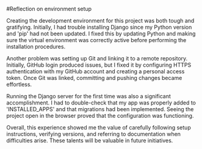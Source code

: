 #Reflection on environment setup

Creating the development environment for this project was both tough and gratifying.  Initially, I had trouble installing Django since my Python version and 'pip' had not been updated.  I fixed this by updating Python and making sure the virtual environment was correctly active before performing the installation procedures.

 Another problem was setting up Git and linking it to a remote repository.  Initially, GitHub login produced issues, but I fixed it by configuring HTTPS authentication with my GitHub account and creating a personal access token.  Once Git was linked, committing and pushing changes became effortless.

 Running the Django server for the first time was also a significant accomplishment.  I had to double-check that my app was properly added to 'INSTALLED_APPS' and that migrations had been implemented.  Seeing the project open in the browser proved that the configuration was functioning.

 Overall, this experience showed me the value of carefully following setup instructions, verifying versions, and referring to documentation when difficulties arise.  These talents will be valuable in future initiatives.